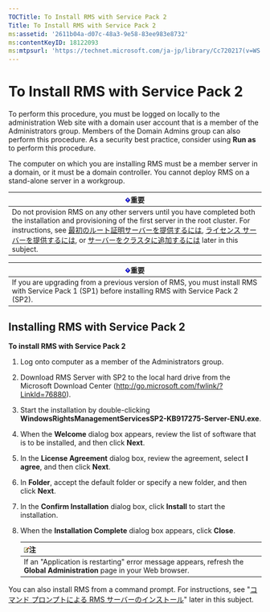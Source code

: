 ```yaml
---
TOCTitle: To Install RMS with Service Pack 2
Title: To Install RMS with Service Pack 2
ms:assetid: '2611b04a-d07c-48a3-9e58-83ee983e8732'
ms:contentKeyID: 18122093
ms:mtpsurl: 'https://technet.microsoft.com/ja-jp/library/Cc720217(v=WS.10)'
---
```


To Install RMS with Service Pack 2
==================================

To perform this procedure, you must be logged on locally to the administration Web site with a domain user account that is a member of the Administrators group. Members of the Domain Admins group can also perform this procedure. As a security best practice, consider using **Run as** to perform this procedure.

The computer on which you are installing RMS must be a member server in a domain, or it must be a domain controller. You cannot deploy RMS on a stand-alone server in a workgroup.

| ![](images/Cc720217.Important(WS.10).gif)重要                                                                                                                                                                                                                                                                                                                                                                                                                                                       |
|----------------------------------------------------------------------------------------------------------------------------------------------------------------------------------------------------------------------------------------------------------------------------------------------------------------------------------------------------------------------------------------------------------------------------------------------------------------------------------------------------------------------------------|
| Do not provision RMS on any other servers until you have completed both the installation and provisioning of the first server in the root cluster. For instructions, see [最初のルート証明サーバーを提供するには](https://technet.microsoft.com/debc42f3-74ff-4c99-b7a4-4921fccdabc2), [ライセンス サーバーを提供するには](https://technet.microsoft.com/4d67b898-0ba9-4eef-ab7d-ee0ca55a688e), or [サーバーをクラスタに追加するには](https://technet.microsoft.com/db635238-5528-4bec-9cc6-8244e2b3d733) later in this subject. |

| ![](images/Cc720217.Important(WS.10).gif)重要                                                                           |
|------------------------------------------------------------------------------------------------------------------------------------------------------|
| If you are upgrading from a previous version of RMS, you must install RMS with Service Pack 1 (SP1) before installing RMS with Service Pack 2 (SP2). |

Installing RMS with Service Pack 2
----------------------------------

**To install RMS with Service Pack 2**
1.  Log onto computer as a member of the Administrators group.

2.  Download RMS Server with SP2 to the local hard drive from the Microsoft Download Center (http://go.microsoft.com/fwlink/?LinkId=76880).

3.  Start the installation by double-clicking **WindowsRightsManagementServicesSP2-KB917275-Server-ENU.exe**.

4.  When the **Welcome** dialog box appears, review the list of software that is to be installed, and then click **Next**.

5.  In the **License Agreement** dialog box, review the agreement, select **I agree**, and then click **Next**.

6.  In **Folder**, accept the default folder or specify a new folder, and then click **Next**.

7.  In the **Confirm Installation** dialog box, click **Install** to start the installation.

8.  When the **Installation Complete** dialog box appears, click **Close**.

    | ![](images/Cc720217.note(WS.10).gif)注                                                      |
    |--------------------------------------------------------------------------------------------------------------------------|
    | If an "Application is restarting" error message appears, refresh the **Global Administration** page in your Web browser. |

You can also install RMS from a command prompt. For instructions, see "[コマンド プロンプトによる RMS サーバーのインストール](https://technet.microsoft.com/b55b1e2a-dd14-4168-a37f-9cdedbec660b)" later in this subject.
